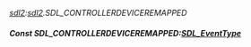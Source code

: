 _[sdl2](../../modules/sdl2/sdl2-module.md):[sdl2](../../modules/sdl2/sdl2-module.md).SDL\_CONTROLLERDEVICEREMAPPED_
##### Const SDL\_CONTROLLERDEVICEREMAPPED:[SDL_EventType](../../modules/sdl2/sdl2-sdl_eventtype.md)
